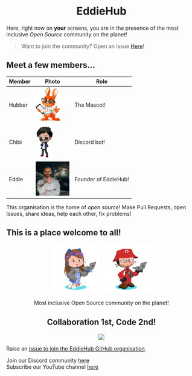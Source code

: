 <h1 align="center">EddieHub</h1>

Here, right now on **your** screens, you are in the presence of the most inclusive *Open Source* community on the planet!

> Want to join the community? Open an issue [Here](https://github.com/EddieHubCommunity/support/issues/new?assignees=&labels=invite+me+to+the+organisation&template=invitation.yml&title=Please+invite+me+to+the+GitHub+Community+Organization)!

## Meet a few members...

| Member | Photo | Role |
| ------ | ---- | ----- |
| Hubber | <img src="./images/hubber.png" height=90> | The Mascot! |
| Chibi  | <img src="./images/chibi.png" height=90> | Discord bot! |
| Eddie  | <img src="./images/eddie.jpg" height=90> | Founder of EddieHub! |

This organisation is the home of *open source*! Make Pull Requests, open Issues, share ideas, help each other, fix problems! 

## This is a place welcome to all!

<div align=center>

<img src="./images/girloctocat.png" height=130> <img src="./images/boyoctocat.png" height=130>

</div>
<p align="center">
Most inclusive Open Source community on the planet!
</p>

<h2 align="center">Collaboration 1st, Code 2nd! </h2>
<p align="center">
<img src="https://github.com/EddieHubCommunity.png" align="center" height="200" />
</p>

Raise an [issue to join the EddieHub GitHub organisation](https://github.com/EddieHubCommunity/support/issues/new?assignees=&labels=invite+me+to+the+organisation&template=invitation.yml&title=Please+invite+me+to+the+GitHub+Community+Organization).


Join our Discord community [here](http://discord.eddiehub.org)   
Subscribe our YouTube channel [here](https://www.youtube.com/user/eddiejaoude)
